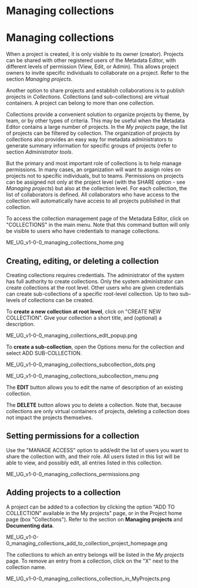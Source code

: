 # Managing collections

# Managing collections

When a project is created, it is only visible to its owner (creator). Projects can be shared with other registered users of the Metadata Editor, with different levels of permission (View, Edit, or Admin). This allows project owners to invite specific individuals to collaborate on a project. Refer to the section *Managing projects*.

Another option to share projects and establish collaborations is to publish projects in *Collections*. Collections (and sub-collections) are virtual containers. A project can belong to more than one collection. 

Collections provide a convenient solution to organize projects by theme, by team, or by other types of criteria. This may be useful when the Metadata Editor contains a large number of projects. In the *My projects* page, the list of projects can be filtered by collection. The organization of projects by collections also provides an easy way for metadata administrators to generate summary information for specific groups of projects (refer to section *Administrator tools*.

But the primary and most important role of collections is to help manage permissions. In many cases, an organization will want to assign roles on projects not to specific individuals, but to teams. Permissions on projects can be assigned not only at the project level (with the SHARE option - see *Managing projects*) but also at the collection level. For each collection, the list of collaborators is defined. All collaborators who have access to the collection will automatically have access to all projects published in that collection.

To access the collection management page of the Metadata Editor, click on "COLLECTIONS" in the main menu. Note that this command button will only be visible to users who have credentials to manage collections. 

ME_UG_v1-0-0_managing_collections_home.png


## Creating, editing, or deleting a collection

Creating collections requires credentials. The administrator of the system has full authority to create collections. Only the system administrator can create collections at the root level. Other users who are given credentials can create sub-collections of a specific root-level collection. Up to two sub-levels of collections can be created. 

To **create a new collection at root level**, click on "CREATE NEW COLLECTION". Give your collection a short title, and (optional) a description.

ME_UG_v1-0-0_managing_collections_edit_popup.png

To **create a sub-collection**, open the Options menu for the collection and select ADD SUB-COLLECTION.

ME_UG_v1-0-0_managing_collections_subcollection_dots.png

ME_UG_v1-0-0_managing_collections_subcollection_menu.png

The **EDIT** button allows you to edit the name of description of an existing collection.

The **DELETE** button allows you to delete a collection. Note that, because collections are only virtual containers of projects, deleting a collection does not impact the projects themselves.


## Setting permissions for a collection

Use the "MANAGE ACCESS" option to add/edit the list of users you want to share the collection with, and their role. All users listed in this list will be able to view, and possibly edit, all entries listed in this collection.

ME_UG_v1-0-0_managing_collections_permissions.png


## Adding projects to a collection

A project can be added to a collection by clicking the option "ADD TO COLLECTION" available in the My projects" page, or in the Project home page (box "Collections"). Refer to the section on **Managing projects** and **Documenting data**.

ME_UG_v1-0-0_managing_collections_add_to_collection_project_homepage.png

The collections to which an entry belongs will be listed in the *My projects* page. To remove an entry from a collection, click on the "X" next to the collection name.

ME_UG_v1-0-0_managing_collections_collection_in_MyProjects.png
